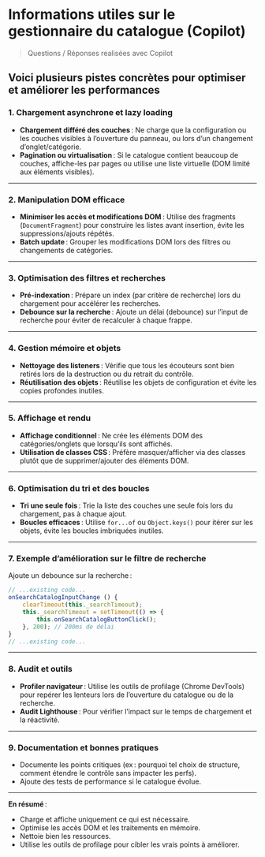 # Informations utiles sur le gestionnaire du catalogue (Copilot)

> Questions / Réponses realisées avec Copilot

## Voici plusieurs pistes concrètes pour optimiser et améliorer les performances

### 1. **Chargement asynchrone et lazy loading**
- **Chargement différé des couches** : Ne charge que la configuration ou les couches visibles à l’ouverture du panneau, ou lors d’un changement d’onglet/catégorie.
- **Pagination ou virtualisation** : Si le catalogue contient beaucoup de couches, affiche-les par pages ou utilise une liste virtuelle (DOM limité aux éléments visibles).

---

### 2. **Manipulation DOM efficace**
- **Minimiser les accès et modifications DOM** : Utilise des fragments (`DocumentFragment`) pour construire les listes avant insertion, évite les suppressions/ajouts répétés.
- **Batch update** : Grouper les modifications DOM lors des filtres ou changements de catégories.

---

### 3. **Optimisation des filtres et recherches**
- **Pré-indexation** : Prépare un index (par critère de recherche) lors du chargement pour accélérer les recherches.
- **Debounce sur la recherche** : Ajoute un délai (debounce) sur l’input de recherche pour éviter de recalculer à chaque frappe.

---

### 4. **Gestion mémoire et objets**
- **Nettoyage des listeners** : Vérifie que tous les écouteurs sont bien retirés lors de la destruction ou du retrait du contrôle.
- **Réutilisation des objets** : Réutilise les objets de configuration et évite les copies profondes inutiles.

---

### 5. **Affichage et rendu**
- **Affichage conditionnel** : Ne crée les éléments DOM des catégories/onglets que lorsqu’ils sont affichés.
- **Utilisation de classes CSS** : Préfère masquer/afficher via des classes plutôt que de supprimer/ajouter des éléments DOM.

---

### 6. **Optimisation du tri et des boucles**
- **Tri une seule fois** : Trie la liste des couches une seule fois lors du chargement, pas à chaque ajout.
- **Boucles efficaces** : Utilise `for...of` ou `Object.keys()` pour itérer sur les objets, évite les boucles imbriquées inutiles.

---

### 7. **Exemple d’amélioration sur le filtre de recherche**
Ajoute un debounce sur la recherche :

````javascript
// ...existing code...
onSearchCatalogInputChange () {
    clearTimeout(this._searchTimeout);
    this._searchTimeout = setTimeout(() => {
        this.onSearchCatalogButtonClick();
    }, 200); // 200ms de délai
}
// ...existing code...
````

---

### 8. **Audit et outils**
- **Profiler navigateur** : Utilise les outils de profilage (Chrome DevTools) pour repérer les lenteurs lors de l’ouverture du catalogue ou de la recherche.
- **Audit Lighthouse** : Pour vérifier l’impact sur le temps de chargement et la réactivité.

---

### 9. **Documentation et bonnes pratiques**
- Documente les points critiques (ex : pourquoi tel choix de structure, comment étendre le contrôle sans impacter les perfs).
- Ajoute des tests de performance si le catalogue évolue.

---

**En résumé** :  
- Charge et affiche uniquement ce qui est nécessaire.
- Optimise les accès DOM et les traitements en mémoire.
- Nettoie bien les ressources.
- Utilise les outils de profilage pour cibler les vrais points à améliorer.
